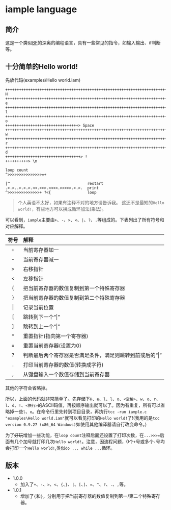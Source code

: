 # iample language
## 简介
这是一个类似[BF](https://zhwiki.ruiprime.cn/wiki/Brainfuck)的深奥的编程语言，具有一些常见的指令，如输入输出、if判断等。

## 十分简单的Hello world!
先放代码(examples\\Hello world.iam)
```
++++++++++++++++++++++++++++++++++++++++++++++++++++++++++++++++++++++++> H
+++++++++++++++++++++++++++++++++++++++++++++++++++++++++++++++++++++++++++++++++++++++++++++++++++++> e
++++++++++++++++++++++++++++++++++++++++++++++++++++++++++++++++++++++++++++++++++++++++++++++++++++++++++++> l
+++++++++++++++++++++++++++++++++++++++++++++++++++++++++++++++++++++++++++++++++++++++++++++++++++++++++++++++> o
++++++++++++++++++++++++++++++++> Space
+++++++++++++++++++++++++++++++++++++++++++++++++++++++++++++++++++++++++++++++++++++++++++++++++++++++++++++++++++++++> w
++++++++++++++++++++++++++++++++++++++++++++++++++++++++++++++++++++++++++++++++++++++++++++++++++++++++++++++++++> r
++++++++++++++++++++++++++++++++++++++++++++++++++++++++++++++++++++++++++++++++++++++++++++++++++++> d
+++++++++++++++++++++++++++++++++> !
++++++++++> \n

loop count
^>>>>>>>>>>>>>>>=+

|^                                  restart
.>.>..>.>.>.<<.>>>.<<<<.>>>>>.>.>.  print
^>>>>>>>>>>>>>>+ ?<{                loop
```
>个人英语不太好，如果有注释不对的地方请告诉我。
>这还不是最短的`Hello world!`，有些地方可以换成循环加法(乘法)。

可以看到，`iample`主要由`+`、`-`、`>`、`<`、`|`、`?`、`.`等组成的。下表列出了所有符号和对应解释。

| 符号 | 解释 |
|:---:|:---|
| + | 当前寄存器加一 |
| - | 当前寄存器减一 |
| > | 右移指针 |
| < | 左移指针 |
| { | 把当前寄存器的数值复制到第一个特殊寄存器 |
| } | 把当前寄存器的数值复制到第二个特殊寄存器 |
| \| | 记录当前位置 |
| [ | 跳转到下一个“\|” |
| ] | 跳转到上一个“\|”|
| ^ | 重置指针(指向第一个寄存器) |
| = | 重置当前寄存器(设置为0) |
| ? | 判断最后两个寄存器是否满足条件，满足则跳转到前或后的“\|” |
| . | 打印当前寄存器的数值(转换成字符) |
| , | 从键盘输入一个数值存储到当前寄存器|

其他的字符会省略掉。

所以，上面的代码就非常简单了。先存储下`H`、`e`、`l`、`l`、`o`、`<空格>`、`w`、`o`、`r`、`l`、`d`、`!`、`<换行>`的ASCII码值，再按顺序输出就可以了。因为有重复，所有可以省略掉一些`l`、`o`。在命令行里先转到项目目录，再执行`tcc -run iample.c "examples\Hello world.iam"`就可以看见打印的`Hello world!`了!(我用的是`tcc version 0.9.27 (x86_64 Windows)`如使用其他编译器请自行改变命令。)

为了~~好玩~~增加一些功能，在`loop count`注释后面还设置了打印次数，在`...>>>=`后面有几个加号就打印几次`Hello world!`。注意，因流程问题，0个`+`号或多个`-`号均会打印一个`Hello world!`,类似`do ... while ...`循环。


## 版本
- 1.0.0
  - 加入了`+`、`-`、`>`、`<`、`{`、`}`、`|`、`[`、`]`、`=`、`^`、`?`、`.`、`,`等。
- 1.0.1
  - 增加了`{`和`}`，分别用于把当前寄存器的数值复制到第一/第二个特殊寄存器。